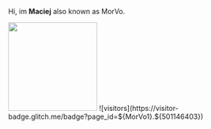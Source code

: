 Hi, im **Maciej** also known as MorVo.

<img height="180em" src="https://github-readme-stats.vercel.app/api?username=MorVo1&show_icons=true&hide_border=true&&count_private=true&include_all_commits=true" />
![visitors](https://visitor-badge.glitch.me/badge?page_id=${MorVo1}.${501146403})
<!---
MorVo1/MorVo1 is a ✨ special ✨ repository because its `README.md` (this file) appears on your GitHub profile.
You can click the Preview link to take a look at your changes.
--->
